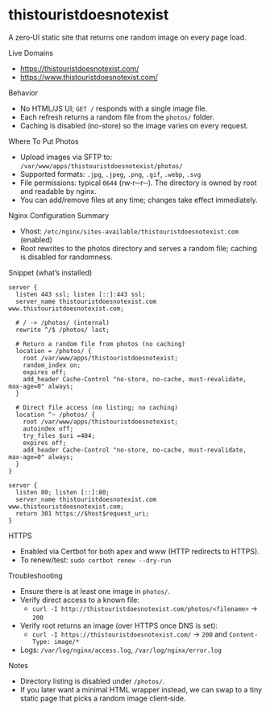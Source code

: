 thistouristdoesnotexist
=======================

A zero‑UI static site that returns one random image on every page load.

Live Domains
- https://thistouristdoesnotexist.com/
- https://www.thistouristdoesnotexist.com/

Behavior
- No HTML/JS UI; `GET /` responds with a single image file.
- Each refresh returns a random file from the `photos/` folder.
- Caching is disabled (no-store) so the image varies on every request.

Where To Put Photos
- Upload images via SFTP to: `/var/www/apps/thistouristdoesnotexist/photos/`
- Supported formats: `.jpg`, `.jpeg`, `.png`, `.gif`, `.webp`, `.svg`
- File permissions: typical `0644` (rw‑r‑‑r‑‑). The directory is owned by root and readable by nginx.
- You can add/remove files at any time; changes take effect immediately.

Nginx Configuration Summary
- Vhost: `/etc/nginx/sites-available/thistouristdoesnotexist.com` (enabled)
- Root rewrites to the photos directory and serves a random file; caching is disabled for randomness.

Snippet (what’s installed)
```
server {
  listen 443 ssl; listen [::]:443 ssl;
  server_name thistouristdoesnotexist.com www.thistouristdoesnotexist.com;

  # / -> /photos/ (internal)
  rewrite ^/$ /photos/ last;

  # Return a random file from photos (no caching)
  location = /photos/ {
    root /var/www/apps/thistouristdoesnotexist;
    random_index on;
    expires off;
    add_header Cache-Control "no-store, no-cache, must-revalidate, max-age=0" always;
  }

  # Direct file access (no listing; no caching)
  location ^~ /photos/ {
    root /var/www/apps/thistouristdoesnotexist;
    autoindex off;
    try_files $uri =404;
    expires off;
    add_header Cache-Control "no-store, no-cache, must-revalidate, max-age=0" always;
  }
}

server {
  listen 80; listen [::]:80;
  server_name thistouristdoesnotexist.com www.thistouristdoesnotexist.com;
  return 301 https://$host$request_uri;
}
```

HTTPS
- Enabled via Certbot for both apex and www (HTTP redirects to HTTPS).
- To renew/test: `sudo certbot renew --dry-run`

Troubleshooting
- Ensure there is at least one image in `photos/`.
- Verify direct access to a known file:
  - `curl -I http://thistouristdoesnotexist.com/photos/<filename>` → `200`
- Verify root returns an image (over HTTPS once DNS is set):
  - `curl -I https://thistouristdoesnotexist.com/` → `200` and `Content-Type: image/*`
- Logs: `/var/log/nginx/access.log`, `/var/log/nginx/error.log`

Notes
- Directory listing is disabled under `/photos/`.
- If you later want a minimal HTML wrapper instead, we can swap to a tiny static page that picks a random image client‑side.
